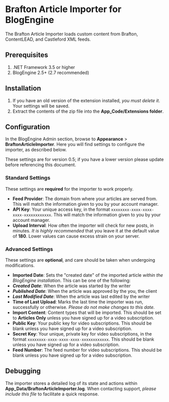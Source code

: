 Brafton Article Importer for BlogEngine
==
The Brafton Article Importer loads custom content from Brafton, ContentLEAD, and Castleford XML feeds.

## Prerequisites ##
1. .NET Framework 3.5 or higher
2. BlogEngine 2.5+ (2.7 recommended)

## Installation ##
1. If you have an old version of the extension installed, *you must delete it*. Your settings will be saved.
2. Extract the contents of the zip file into the **App_Code/Extensions folder**.

## Configuration ##
In the BlogEngine Admin section, browse to **Appearance** > **BraftonArticleImporter**. Here you will find settings to configure the importer, as described below.

These settings are for version 0.5; if you have a lower version please update before referencing this document.

### Standard Settings ###
These settings are **required** for the importer to work properly.

- **Feed Provider**: The domain from where your articles are served from. This will match the information given to you by your account manager.
- **API Key**: Your unique access key, in the format `xxxxxxxx-xxxx-xxxx-xxxx-xxxxxxxxxxxx`. This will match the information given to you by your account manager.
- **Upload Interval**: How often the importer will check for new posts, in minutes. *It is highly recommended* that you leave it at the default value of **180**. Lower values can cause excess strain on your server.

### Advanced Settings ###
These settings are **optional**, and care should be taken when undergoing modifications.

- **Imported Date**: Sets the "created date" of the imported article *within the BlogEngine installation*. This can be one of the following:
 - ***Created Date***: When the article was started by the writer
 - ***Published Date***: When the article was approved by the you, the client
 - ***Last Modified Date***: When the article was last edited by the writer
- **Time of Last Upload**: Marks the last time the importer was run, successfully or otherwise. *Please do not make changes to this date.*
- **Import Content**: Content types that will be imported. This should be set to **Articles Only** unless you have signed up for a video subscription.
- **Public Key**: Your public key for video subscriptions. This should be blank unless you have signed up for a video subscription.
- **Secret Key**: Your unique, private key for video subscriptions, in the format `xxxxxxxx-xxxx-xxxx-xxxx-xxxxxxxxxxxx`. This should be blank unless you have signed up for a video subscription.
- **Feed Number**: The feed number for video subscriptions. This should be blank unless you have signed up for a video subscription.

## Debugging ##
The importer stores a detailed log of its state and actions within **App_Data/BraftonArticleImporter.log**. When contacting support, *please include this file* to facilitate a quick response.